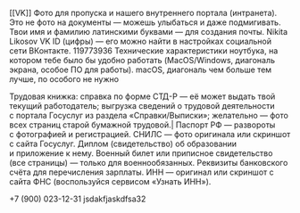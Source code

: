 [[VK]]
Фото для пропуска и нашего внутреннего портала (интранета). Это не фото на документы — можешь улыбаться и даже подмигивать.
Твои имя и фамилию латинскими буквами — для создания почты.
Nikita Likosov
VK ID (цифры) — его можно найти в настройках социальной сети ВКонтакте.
119773936
Технические характеристики ноутбука, на котором тебе было бы удобно работать (MacOS/Windows, диагональ экрана, особое ПО для работы).
macOS, диагональ чем больше тем лучше, по особого не нужно


Трудовая книжка:
справка по форме СТД-Р — её может выдать твой текущий работодатель;
выгрузка сведений о трудовой деятельности с портала Госуслуг из раздела «Справки/Выписки»;
желательно — фото всех страниц старой бумажной трудовой.\|
Паспорт РФ — развороты с фотографией и регистрацией.
СНИЛС — фото оригинала или скриншот с сайта Госуслуг.
Диплом (свидетельство) об образовании и приложение к нему.
Военный билет или приписное свидетельство (все страницы) — только для военнообязанных.
Реквизиты банковского счёта для перечисления  зарплаты.
ИНН — оригинал или скриншот с сайта ФНС (воспользуйся сервисом «Узнать ИНН»).


+7 (900) 023-12-31
jsdakfjaskdfsa32